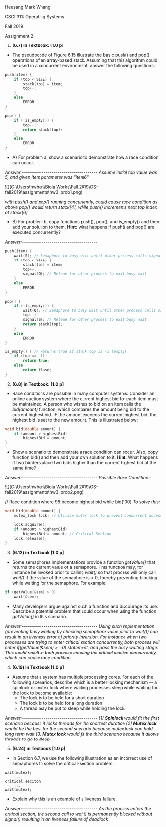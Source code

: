 Heesang Mark Whang

CSCI 311: Operating Systems

Fall 2019

Assignment 2

1. **(6.7) in Textbook: [1.0 p]**
* The pseudocode of Figure 6.15 illustrate the basic push() and pop() operations of an array-based stack. Assuming that this algorithm could be used in a concurrent environment, answer the following questions:

```C++
push(item) {
    if (top < SIZE) {
        stack[top] = item;
        top++;
    }
    else
        ERROR
}

pop() {
    if (!is_empty()) {
        top--;
        return stack[top];
    }
    else
        ERROR
}
```

* A) For problem a, show a scenario to demonstrate how a race condition can occur.

*Answer:--------------------------------------*
*Assume initial top value was 5, and given item parameter was "item6"*

![](C:\Users\hwhan\Biola Works\Fall 2019\OS-fall2019\assignments\hw3_prob1.png)

*with push() and pop() running concurrently, could cause race condition as above*
*pop() would return stack[4], while push() increments next top index at stack[6]*

* B) For problem b, copy functions push(), pop(), and is_empty() and then add your solution to them. 
  **Hint:** what happens if push() and pop() are executed concurrently?

*Answer:--------------------------------------*

```C++
push(item) {
    wait(S); // Semaphore to busy wait until other process calls signal()
    if (top < SIZE) {
        stack[top] = item;
        top++;
        signal(Q); // Releae for other process to exit busy wait
    }
    else
        ERROR
}

pop() {
    if (!is_empty()) {
    	wait(Q); // Semaphore to busy wait until other process calls signal()
        top--;
        signal(S); // Releae for other process to exit busy wait
        return stack[top];
    }
    else
        ERROR
}

is_empty() { // Returns true if stack top is -1 (empty)
	if (top == -1)
		return true;
	else
		return flase;
}
```




2. **(6.8) in Textbook: [1.0 p]**
* Race conditions are possible in many computer systems. Consider an online auction system where the current highest bid for each item must be maintained. A person who wishes to bid on an item calls the *bid(amount)* function, which compares the amount being bid to the current highest bid. IF the amount exceeds the current highest bid, the highest bid is set to the new amount. This is illustrated below:

```C++
void bid(double amount) {
    if (amount > highestBid)
        highestBid = amount;
}
```

* Show a scenario to demonstrate a race condition can occur. Also, copy function bid() and then add your own solution to it. 
  **Hint:** What happens if two bidders place two bids higher than the current highest bid at the same time?

*Answer:--------------------------------------*
  *Possible Race Condition:*

![](C:\Users\hwhan\Biola Works\Fall 2019\OS-fall2019\assignments\hw3_prob2.png)

  // Race condition where 98 become highest bid while  bid(100)
  *To solve this:*

```C++
void bid(double amount) {
    mutex_lock lock; // Utilize mutex lock to prevent concurrent access to the CS
    
    lock.acquire();
    if (amount > highestBid)
        highestBid = amount; // Critical Section
    lock.release();
}
```


3. **(6.12) in Textbook [1.0 p]**
* Some semaphores implementations provide a function *getValue()* that returns the current value of a semaphore. This function may, for instance be invoked prior to calling *wait()* so that process will only call *wait()* if the value of the semaphore is > 0, thereby preventing blocking while waiting for the semaphore. For example:

```C++
if (getValue(&sem) > 0)
    wait(&sem);
```
* Many developers argue against such a function and discourage its use. Describe a potential problem that could occur when using the function *getValue()* in this scenario.

*Answer:--------------------------------------*
*Using such implementation (preventing busy waiting by checking semaphore value prior to wait()) can result in an liveness error of priority inversion. For instance when two processes are trying to enter critical section concurrently, both process will enter if(getValue(&sem) > =0) statement, and pass the busy waiting stage. This could result in both process entering the critical section concurrently, which can cause race condition.*

4. **(6.19) in Textbook [1.0 p]**
* Assume that a system has multiple processing cores. For each of the following scenarios, describe which is a better locking mechanism -- a spinlock or mutex lock where waiting processes sleep while waiting for the lock to become available:
  * The lock is to be held for a short duration
  * The lock is to be held for a long duration
  * A thread may be put to sleep while holding the lock.

*Answer:--------------------------------------*
*[1] **Spinlock** would fit the first scenario because it locks threads for the shortest duration*
*[2] **Mutex lock** would be the best for the second scenario because mutex lock can hold long term wait*
*[3] **Mutex lock** would fit the third scenario because it allows threads to go to sleep*

5. **(6.24) in Textbook [1.0 p]**
* In Section 6.7, we use the following illustration as an incorrect use of semaphores to solve the critical-section problem:
  
```pseudocode
wait(mutex);
    ...
critical seciton
    ...
wait(mutex);
```

* Explain why this is an example of a liveness failure.

*Answer:--------------------------------------*
*As the process enters the critical section, the second call to wait() is permanently blocked without signal() resulting in an liveness failure of deadlock*